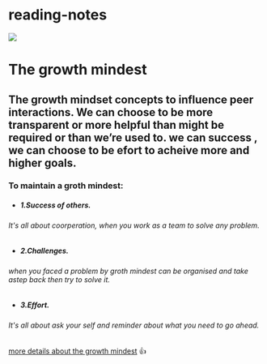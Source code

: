# reading-notes
![](https://miro.medium.com/max/6000/1*6tmkrsxMAYNQST-YjAAAlA.jpeg)
# The growth mindest #

##  The growth mindset concepts to influence peer interactions. We can choose to be more transparent or more helpful than might be required or than we’re used to. we can success , we can choose to be efort to acheive more and higher goals. ##


### To maintain a groth mindest: ###

 - ##### 1.Success of others. 
  ###### It's all about coorperation, when you work as a team to solve any problem. 
-  ##### 2.Challenges. 
  ###### when you faced a problem by groth mindest can be organised and take astep back then try to solve it. 
- ##### 3.Effort. 
###### It's all about ask your self and reminder about what you need to go ahead. 
 
 
 [more details about the growth mindest](https://www.atlassian.com/blog/inside-atlassian/growth-mindset) :+1:

